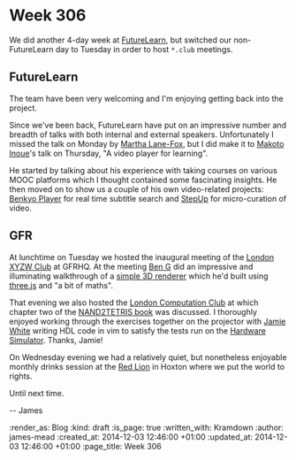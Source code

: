 Week 306
========

We did another 4-day week at [FutureLearn][], but switched our non-FutureLearn day to Tuesday in order to host `*.club` meetings.

## FutureLearn

The team have been very welcoming and I'm enjoying getting back into the project.

Since we've been back, FutureLearn have put on an impressive number and breadth of talks with both internal and external speakers. Unfortunately I missed the talk on Monday by [Martha Lane-Fox][], but I did make it to [Makoto Inoue][]'s talk on Thursday, "A video player for learning".

He started by talking about his experience with taking courses on various MOOC platforms which I thought contained some fascinating insights. He then moved on to show us a couple of his own video-related projects: [Benkyo Player][] for real time subtitle search and [StepUp][] for micro-curation of video.

## GFR

At lunchtime on Tuesday we hosted the inaugural meeting of the [London XYZW Club][] at GFRHQ. At the meeting [Ben G][] did an impressive and illuminating walkthrough of a [simple 3D renderer][] which he'd built using [three.js][] and "a bit of maths".

That evening we also hosted the [London Computation Club][] at which chapter two of the [NAND2TETRIS book][] was discussed. I thoroughly enjoyed working through the exercises together on the projector with [Jamie White][] writing HDL code in vim to satisfy the tests run on the [Hardware Simulator][]. Thanks, Jamie!

On Wednesday evening we had a relatively quiet, but nonetheless enjoyable monthly drinks session at the [Red Lion][] in Hoxton where we put the world to rights.

Until next time.

-- James

[FutureLearn]: https://www.futurelearn.com/
[London XYZW Club]: http://xyzw.club/
[Ben G]: https://twitter.com/beng
[simple 3D renderer]: https://github.com/xyzw-club/softwareRenderer
[three.js]: http://threejs.org/
[London Computation Club]: http://london.computation.club
[NAND2TETRIS book]: http://www.nand2tetris.org/book.php
[Jamie White]: http://jgwhite.co.uk/
[Hardware Simulator]: http://www.nand2tetris.org/software.php
[Red Lion]: http://www.redlionhoxtonst.com/
[Martha Lane-Fox]: https://twitter.com/marthalanefox
[Makoto Inoue]: http://makoto.github.io/me/
[Benkyo Player]: http://www.benkyoplayer.com
[StepUp]: http://www.stepup.io

:render_as: Blog
:kind: draft
:is_page: true
:written_with: Kramdown
:author: james-mead
:created_at: 2014-12-03 12:46:00 +01:00
:updated_at: 2014-12-03 12:46:00 +01:00
:page_title: Week 306
